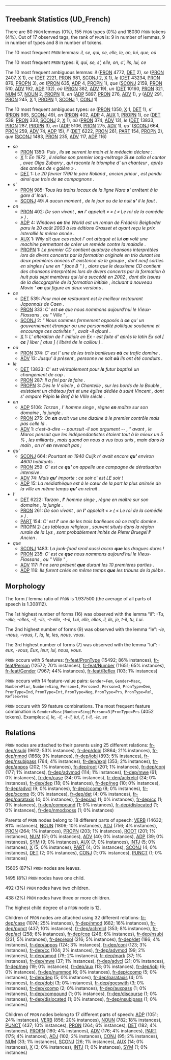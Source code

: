 

--------------------------------------------------------------------------------

## Treebank Statistics (UD_French)

There are 80 `PRON` lemmas (0%), 155 `PRON` types (0%) and 18030 `PRON` tokens (4%).
Out of 17 observed tags, the rank of `PRON` is: 9 in number of lemmas, 9 in number of types and 8 in number of tokens.

The 10 most frequent `PRON` lemmas: <em>il, se, qui, ce, elle, le, on, lui, que, où</em>

The 10 most frequent `PRON` types:  <em>il, qui, se, s', elle, on, c', ils, lui, ce</em>

The 10 most frequent ambiguous lemmas: <em>il</em> ([PRON]() 4772, [DET]() 2), <em>se</em> ([PRON]() 2407, [X]() 1), <em>ce</em> ([DET]() 2221, [PRON]() 981, [SCONJ]() 2, [X]() 1), <em>le</em> ([DET]() 43234, [PRON]() 876, [PROPN]() 3), <em>on</em> ([PRON]() 635, [ADP]() 4, [PROPN]() 1), <em>que</em> ([SCONJ]() 2159, [PRON]() 510, [ADV]() 192, [ADP]() 132), <em>où</em> ([PRON]() 382, [ADV]() 19), <em>un</em> ([DET]() 10160, [PRON]() 321, [NUM]() 57, [NOUN]() 2, [PROPN]() 1), <em>en</em> ([ADP]() 5897, [PRON]() 276, [ADV]() 1), <em>y</em> ([ADV]() 291, [PRON]() 245, [X]() 1, [PROPN]() 1, [SCONJ]() 1, [CONJ]() 1)

The 10 most frequent ambiguous types:  <em>se</em> ([PRON]() 1350, [X]() 1, [DET]() 1), <em>s'</em> ([PRON]() 985, [SCONJ]() 49), <em>on</em> ([PRON]() 402, [ADP]() 4, [AUX]() 1, [PROPN]() 1), <em>ce</em> ([DET]() 539, [PRON]() 333, [SCONJ]() 2, [X]() 1), <em>où</em> ([PRON]() 374, [ADV]() 13), <em>le</em> ([DET]() 13833, [PRON]() 287, [PROPN]() 3), <em>en</em> ([ADP]() 5106, [PRON]() 275, [ADV]() 1), <em>qu'</em> ([SCONJ]() 664, [PRON]() 259, [ADV]() 74, [ADP]() 15), <em>l'</em> ([DET]() 6222, [PRON]() 261, [PART]() 154, [PROPN]() 2), <em>que</em> ([SCONJ]() 1483, [PRON]() 235, [ADV]() 117, [ADP]() 116)


* <em>se</em>
  * [PRON]() 1350: <em>Puis , ils <b>se</b> serrent la main et le médecin déclare : .</em>
  * [X]() 1: <em>En 1972 , il réalise son premier long-métrage Si <b>se</b> calla el cantor , avec Olga Zubarry , qui raconte le triomphe d' un chanteur , après des années de « galère » .</em>
  * [DET]() 1: <em>Le 20 février 1790 le père Rolland , ancien prieur , est pendu ainsi que trois de <b>se</b> compagnons .</em>
* <em>s'</em>
  * [PRON]() 985: <em>Tous les trains locaux de la ligne Nara <b>s'</b> arrêtent à la gare d' Inari .</em>
  * [SCONJ]() 49: <em>A aucun moment , de le jour ou de la nuit <b>s'</b> il le faut .</em>
* <em>on</em>
  * [PRON]() 402: <em>De son vivant , <b>on</b> l' appelait « » ( « Le roi de la comédie » ) .</em>
  * [ADP]() 4: <em>Windows <b>on</b> the World est un roman de Frédéric Beigbeder paru le 20 août 2003 à les éditions Grasset et ayant reçu le prix Interallié la même année .</em>
  * [AUX]() 1: <em>Wily dit que ces robot l' ont attaqué et lui <b>on</b> volé une machine permettant de créer un remède contre la maladie .</em>
  * [PROPN]() 1: <em>Le premier CD contient quatorze chansons interprétées lors de divers concerts par la formation originale en trio durant les deux premières années d' existence de le groupe , dont neuf sorties en singles ( une en " face B " ) , alors que le deuxième CD contient des chansons interprétées lors de divers concerts par la formation à huit puis sept membres qui lui a succédé en 2002 , dont dix issues de la discographie de la formation initiale , incluant à nouveau Movin ' <b>on</b> qui figure en deux versions .</em>
* <em>ce</em>
  * [DET]() 539: <em>Pour moi <b>ce</b> restaurant est le meilleur restaurant Japonnais de Caen .</em>
  * [PRON]() 333: <em>C' est <b>ce</b> que nous nommons aujourd'hui le Vieux-Flassans , ou " Ville " ,</em>
  * [SCONJ]() 2: <em>" Nous sommes fermement opposés à <b>ce</b> qu' un gouvernement étranger ou une personnalité politique soutienne et encourage ces activités " , avait -il ajouté .</em>
  * [X]() 1: <em>L' altération de l' initiale en Ex - est faite d' après le latin Ex cal [ <b>ce</b> ] liber [ atus ] ( libéré de le caillou ) .</em>
* <em>où</em>
  * [PRON]() 374: <em>C' est l' une de les trois banlieues <b>où</b> ce trafic domine .</em>
  * [ADV]() 13: <em>Jusqu' à présent , personne ne sait <b>où</b> ils ont été conduits .</em>
* <em>le</em>
  * [DET]() 13833: <em>C' est véritablement pour <b>le</b> futur baptisé un changement de cap .</em>
  * [PRON]() 287: <em>Il a fini par <b>le</b> faire .</em>
  * [PROPN]() 3: <em>Dès le V siècle , à Chantelle , sur les bords de la Bouble , existaient un château fort et une église dédiée à saint Vincent , dont s' empare Pépin <b>le</b> Bref à le VIIIe siècle .</em>
* <em>en</em>
  * [ADP]() 5106: <em>Tarzan , l' homme singe , règne <b>en</b> maître sur son domaine , la jungle .</em>
  * [PRON]() 275: <em>On <b>en</b> avait vue une dizaine à le premier contrôle mais pas celle là .</em>
  * [ADV]() 1: <em>c'est-à-dire -- poursuit -il son argument -- , " avant , le Maroc pensait que les indépendantistes étaient tout à le mieux un 5 % , les militants , mais quand on nous a vus tous unis , main dans la main , on n' <b>en</b> revenait pas ;</em>
* <em>qu'</em>
  * [SCONJ]() 664: <em>Pourtant en 1940 Cuijk n' avait encore <b>qu'</b> environ 4600 habitants .</em>
  * [PRON]() 259: <em>C' est ce <b>qu'</b> on appelle une campagne de dératisation intensive .</em>
  * [ADV]() 74: <em>Mais <b>qu'</b> importe : ce soir c' est LE soir !</em>
  * [ADP]() 15: <em>La médiathèque est à le cœur de la part la plus animée de la ville en même temps <b>qu'</b> en retrait .</em>
* <em>l'</em>
  * [DET]() 6222: <em>Tarzan , <b>l'</b> homme singe , règne en maître sur son domaine , la jungle .</em>
  * [PRON]() 261: <em>De son vivant , on <b>l'</b> appelait « » ( « Le roi de la comédie » ) .</em>
  * [PART]() 154: <em>C' est <b>l'</b> une de les trois banlieues où ce trafic domine .</em>
  * [PROPN]() 2: <em>Les tableaux religieux , souvent situés dans la région rurale de la Lys , sont probablement imités de Pieter Bruegel <b>l'</b> Ancien .</em>
* <em>que</em>
  * [SCONJ]() 1483: <em>La junk-food rend aussi accro <b>que</b> les drogues dures !</em>
  * [PRON]() 235: <em>C' est ce <b>que</b> nous nommons aujourd'hui le Vieux-Flassans , ou " Ville " ,</em>
  * [ADV]() 117: <em>Il ne sera présent <b>que</b> durant les 10 premières parties .</em>
  * [ADP]() 116: <em>Ils furent créés en même temps <b>que</b> les tribuns de la plèbe .</em>

## Morphology

The form / lemma ratio of `PRON` is 1.937500 (the average of all parts of speech is 1.308112).

The 1st highest number of forms (16) was observed with the lemma “il”: <em>-Tu, -elle, -elles, -il, -ils, -t-elle, -t-il, Lui, elle, elles, il, ils, je, t-il, tu, ﻿Lui</em>.

The 2nd highest number of forms (9) was observed with the lemma “le”: <em>-le, -nous, -vous, l', la, le, les, nous, vous</em>.

The 3rd highest number of forms (7) was observed with the lemma “lui”: <em>-eux, -vous, Eux, leur, lui, nous, vous</em>.

`PRON` occurs with 5 features: [fr-feat/PronType]() (15492; 86% instances), [fr-feat/Person]() (12572; 70% instances), [fr-feat/Number]() (11651; 65% instances), [fr-feat/Gender]() (7967; 44% instances), [fr-feat/Reflex]() (103; 1% instances)

`PRON` occurs with 14 feature-value pairs: `Gender=Fem`, `Gender=Masc`, `Number=Plur`, `Number=Sing`, `Person=1`, `Person=2`, `Person=3`, `PronType=Dem`, `PronType=Ind`, `PronType=Int`, `PronType=Neg`, `PronType=Prs`, `PronType=Rel`, `Reflex=Yes`

`PRON` occurs with 59 feature combinations.
The most frequent feature combination is `Gender=Masc|Number=Sing|Person=3|PronType=Prs` (4052 tokens).
Examples: <em>il, le, -il, -t-il, lui, l', t-il, -le, se</em>


## Relations

`PRON` nodes are attached to their parents using 25 different relations: [fr-dep/nsubj]() (9612; 53% instances), [fr-dep/dobj]() (3864; 21% instances), [fr-dep/nmod]() (1668; 9% instances), [fr-dep/iobj]() (893; 5% instances), [fr-dep/nsubjpass]() (764; 4% instances), [fr-dep/expl]() (353; 2% instances), [fr-dep/appos]() (202; 1% instances), [fr-dep/root]() (201; 1% instances), [fr-dep/conj]() (177; 1% instances), [fr-dep/advmod]() (114; 1% instances), [fr-dep/mwe]() (61; 0% instances), [fr-dep/case]() (34; 0% instances), [fr-dep/acl:relcl]() (24; 0% instances), [fr-dep/dep]() (18; 0% instances), [fr-dep/neg]() (10; 0% instances), [fr-dep/advcl]() (9; 0% instances), [fr-dep/ccomp]() (8; 0% instances), [fr-dep/xcomp]() (5; 0% instances), [fr-dep/det]() (4; 0% instances), [fr-dep/parataxis]() (4; 0% instances), [fr-dep/acl]() (1; 0% instances), [fr-dep/cc]() (1; 0% instances), [fr-dep/compound]() (1; 0% instances), [fr-dep/dislocated]() (1; 0% instances), [fr-dep/nmod:poss]() (1; 0% instances)

Parents of `PRON` nodes belong to 18 different parts of speech: [VERB]() (14632; 81% instances), [NOUN]() (1806; 10% instances), [ADJ]() (756; 4% instances), [PRON]() (264; 1% instances), [PROPN]() (203; 1% instances), [ROOT]() (201; 1% instances), [NUM]() (51; 0% instances), [ADV]() (40; 0% instances), [ADP]() (39; 0% instances), [SYM]() (9; 0% instances), [AUX]() (7; 0% instances), [INTJ]() (5; 0% instances), [X]() (5; 0% instances), [PART]() (4; 0% instances), [SCONJ]() (4; 0% instances), [DET]() (2; 0% instances), [CONJ]() (1; 0% instances), [PUNCT]() (1; 0% instances)

15605 (87%) `PRON` nodes are leaves.

1495 (8%) `PRON` nodes have one child.

492 (3%) `PRON` nodes have two children.

438 (2%) `PRON` nodes have three or more children.

The highest child degree of a `PRON` node is 12.

Children of `PRON` nodes are attached using 32 different relations: [fr-dep/case]() (1074; 25% instances), [fr-dep/nmod]() (682; 16% instances), [fr-dep/punct]() (437; 10% instances), [fr-dep/acl:relcl]() (353; 8% instances), [fr-dep/acl]() (258; 6% instances), [fr-dep/cop]() (246; 6% instances), [fr-dep/nsubj]() (231; 5% instances), [fr-dep/expl]() (216; 5% instances), [fr-dep/det]() (186; 4% instances), [fr-dep/appos]() (124; 3% instances), [fr-dep/conj]() (123; 3% instances), [fr-dep/cc]() (104; 2% instances), [fr-dep/advmod]() (99; 2% instances), [fr-dep/amod]() (79; 2% instances), [fr-dep/mark]() (37; 1% instances), [fr-dep/mwe]() (37; 1% instances), [fr-dep/advcl]() (21; 0% instances), [fr-dep/neg]() (19; 0% instances), [fr-dep/aux]() (13; 0% instances), [fr-dep/iobj]() (6; 0% instances), [fr-dep/nummod]() (6; 0% instances), [fr-dep/ccomp]() (5; 0% instances), [fr-dep/dep]() (5; 0% instances), [fr-dep/parataxis]() (4; 0% instances), [fr-dep/dobj]() (3; 0% instances), [fr-dep/goeswith]() (3; 0% instances), [fr-dep/xcomp]() (2; 0% instances), [fr-dep/auxpass]() (1; 0% instances), [fr-dep/compound]() (1; 0% instances), [fr-dep/discourse]() (1; 0% instances), [fr-dep/dislocated]() (1; 0% instances), [fr-dep/nsubjpass]() (1; 0% instances)

Children of `PRON` nodes belong to 17 different parts of speech: [ADP]() (1051; 24% instances), [VERB]() (856; 20% instances), [NOUN]() (782; 18% instances), [PUNCT]() (437; 10% instances), [PRON]() (264; 6% instances), [DET]() (182; 4% instances), [PROPN]() (180; 4% instances), [ADV]() (176; 4% instances), [PART]() (175; 4% instances), [ADJ]() (102; 2% instances), [CONJ]() (95; 2% instances), [NUM]() (33; 1% instances), [SCONJ]() (26; 1% instances), [AUX]() (14; 0% instances), [X]() (3; 0% instances), [INTJ]() (1; 0% instances), [SYM]() (1; 0% instances)

